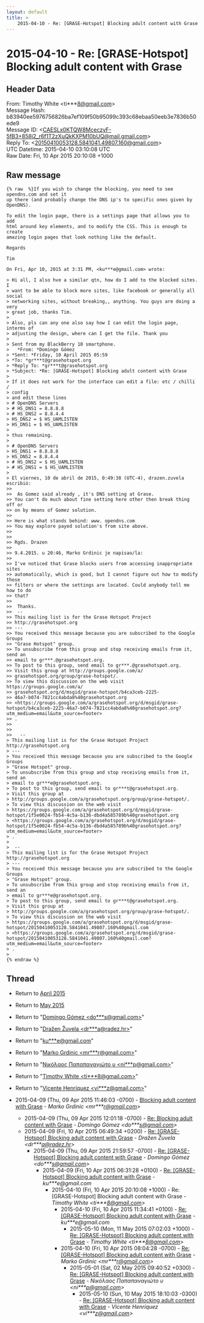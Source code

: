 ```yaml
---
layout: default
title: >
    2015-04-10 - Re: [GRASE-Hotspot] Blocking adult content with Grase
---
```


# 2015-04-10 - Re: [GRASE-Hotspot] Blocking adult content with Grase

## Header Data

From: Timothy White \<ti***8@gmail.com\><br>
Message Hash: b83940ee5976756826ba7ef109f50b95099c393c68ebaa50eeb3e7836b50ede9<br>
Message ID: \<CAESLx0KTQW8MceczyF-5fB3+858j2_r6f1T2zXuQkKXPM10bUQ@mail.gmail.com\><br>
Reply To: \<20150410053128.5841041.49807.160@gmail.com\><br>
UTC Datetime: 2015-04-10 03:10:08 UTC<br>
Raw Date: Fri, 10 Apr 2015 20:10:08 +1000<br>

## Raw message

```
{% raw  %}If you wish to change the blocking, you need to see opendns.com and set it
up there (and probably change the DNS ip's to specific ones given by
OpenDNS).

To edit the login page, there is a settings page that allows you to add
html around key elements, and to modify the CSS. This is enough to create
amazing login pages that look nothing like the default.

Regards

Tim

On Fri, Apr 10, 2015 at 3:31 PM, <ku***e@gmail.com> wrote:

> ‎Hi all, I also hve a similar qtn, how do I add to the blocked sites. I
> want to be able to block more sites, like facebook or generally all social
> networking sites, without breaking,, anything. You guys are doing a very
> great job, thanks Tim.
>
> Also, pls can any one also say how I can edit the login page, interms of
> adjusting the design, where can I get the file. Thank you
>
> Sent from my BlackBerry 10 smartphone.
>   *From: *Domingo Gómez
> *Sent: *Friday, 10 April 2015 05:59
> *To: *gr***t@grasehotspot.org
> *Reply To: *gr***t@grasehotspot.org
> *Subject: *Re: [GRASE-Hotspot] Blocking adult content with Grase
>
> If it does not work for the interface can edit a file: etc / chilli /
> config
> and edit these lines
> # OpenDNS Servers
> # HS_DNS1 = 8.8.8.8
> # HS_DNS2 = 8.8.4.4
> HS_DNS2 = $ HS_UAMLISTEN
> HS_DNS1 = $ HS_UAMLISTEN
>
> thus remaining.
>
> # OpenDNS Servers
> HS_DNS1 = 8.8.8.8
> HS_DNS2 = 8.8.4.4
> # HS_DNS2 = $ HS_UAMLISTEN
> # HS_DNS1 = $ HS_UAMLISTEN
>
> El viernes, 10 de abril de 2015, 0:49:38 (UTC-4), drazen.zuvela escribió:
>>
>>  As Gomez said already , it's DNS setting at Grase.
>> You can't do much about fine setting here other then break thing off or
>> on by means of Gomez solution.
>>
>> Here is what stands behind: www. opendns.com
>> You may explore payed solution's from site above.
>>
>>
>> Rgds. Drazen
>>
>> 9.4.2015. u 20:46, Marko Grdinic je napisao/la:
>>
>> I've noticed that Grase blocks users from accessing inappropriate sites
>> automatically, which is good, but I cannot figure out how to modify those
>> filters or where the settings are located. Could anybody tell me how to do
>> that?
>>
>>  Thanks.
>>  --
>> This mailing list is for the Grase Hotspot Project
>> http://grasehotspot.org
>> ---
>> You received this message because you are subscribed to the Google Groups
>> "Grase Hotspot" group.
>> To unsubscribe from this group and stop receiving emails from it, send an
>> email to gr***.@grasehotspot.org.
>> To post to this group, send email to gr***.@grasehotspot.org.
>> Visit this group at http://groups.google.com/a/
>> grasehotspot.org/group/grase-hotspot/.
>> To view this discussion on the web visit https://groups.google.com/a/
>> grasehotspot.org/d/msgid/grase-hotspot/b4ca3ceb-2225-
>> 46a7-b074-7821cc4abda8%40grasehotspot.org
>> <https://groups.google.com/a/grasehotspot.org/d/msgid/grase-hotspot/b4ca3ceb-2225-46a7-b074-7821cc4abda8%40grasehotspot.org?utm_medium=email&utm_source=footer>
>> .
>>
>>
>>   --
> This mailing list is for the Grase Hotspot Project http://grasehotspot.org
> ---
> You received this message because you are subscribed to the Google Groups
> "Grase Hotspot" group.
> To unsubscribe from this group and stop receiving emails from it, send an
> email to gr***e@grasehotspot.org.
> To post to this group, send email to gr***t@grasehotspot.org.
> Visit this group at
> http://groups.google.com/a/grasehotspot.org/group/grase-hotspot/.
> To view this discussion on the web visit
> https://groups.google.com/a/grasehotspot.org/d/msgid/grase-hotspot/1f5e0024-fb54-4c5a-b136-dbd4a585789b%40grasehotspot.org
> <https://groups.google.com/a/grasehotspot.org/d/msgid/grase-hotspot/1f5e0024-fb54-4c5a-b136-dbd4a585789b%40grasehotspot.org?utm_medium=email&utm_source=footer>
> .
>
>  --
> This mailing list is for the Grase Hotspot Project http://grasehotspot.org
> ---
> You received this message because you are subscribed to the Google Groups
> "Grase Hotspot" group.
> To unsubscribe from this group and stop receiving emails from it, send an
> email to gr***e@grasehotspot.org.
> To post to this group, send email to gr***t@grasehotspot.org.
> Visit this group at
> http://groups.google.com/a/grasehotspot.org/group/grase-hotspot/.
> To view this discussion on the web visit
> https://groups.google.com/a/grasehotspot.org/d/msgid/grase-hotspot/20150410053128.5841041.49807.160%40gmail.com
> <https://groups.google.com/a/grasehotspot.org/d/msgid/grase-hotspot/20150410053128.5841041.49807.160%40gmail.com?utm_medium=email&utm_source=footer>
> .
>
{% endraw %}
```

## Thread

+ Return to [April 2015](/archive/2015/04)
+ Return to [May 2015](/archive/2015/05)

+ Return to "[Domingo Gómez <do***s<span>@</span>gmail.com>](/authors/do___s_at_gmail_com)"
+ Return to "[Dražen Žuvela <dr***a<span>@</span>radez.hr>](/authors/dr___a_at_radez_hr)"
+ Return to "[ku***e<span>@</span>gmail.com](/authors/ku___e_at_gmail_com)"
+ Return to "[Marko Grdinic <mr***r<span>@</span>gmail.com>](/authors/mr___r_at_gmail_com)"
+ Return to "[Νικόλαος Παπαπαναγιώτο υ <ni***p<span>@</span>gmail.com>](/authors/ni___p_at_gmail_com)"
+ Return to "[Timothy White <ti***8<span>@</span>gmail.com>](/authors/ti___8_at_gmail_com)"
+ Return to "[Vicente Henríquez <vi***z<span>@</span>gmail.com>](/authors/vi___z_at_gmail_com)"

+ 2015-04-09 (Thu, 09 Apr 2015 11:46:03 -0700) - [Blocking adult content with Grase](/archive/2015/04/4dfcfe22b5983a0e5d70928d4b16c3f79150e7de738d83525143c34bd219544d) - _Marko Grdinic \<mr***r@gmail.com\>_
  + 2015-04-09 (Thu, 09 Apr 2015 12:01:18 -0700) - [Re: Blocking adult content with Grase](/archive/2015/04/e2f0de75943adf9a3c66285d82c6b4fd87eb967fd2a4088dca967d4227d7e89f) - _Domingo Gómez \<do***s@gmail.com\>_
  + 2015-04-09 (Fri, 10 Apr 2015 06:49:34 +0200) - [Re: [GRASE-Hotspot] Blocking adult content with Grase](/archive/2015/04/5aa564886ac5c9a17addab4fbf40c1487d7bfae26c0b7cba468b13c7622fe8c6) - _Dražen Žuvela \<dr***a@radez.hr\>_
    + 2015-04-09 (Thu, 09 Apr 2015 21:59:57 -0700) - [Re: [GRASE-Hotspot] Blocking adult content with Grase](/archive/2015/04/4df15697b93091aa0fc01d0d40468d275cfa6e74036760b29dba9c265178016c) - _Domingo Gómez \<do***s@gmail.com\>_
      + 2015-04-09 (Fri, 10 Apr 2015 06:31:28 +0100) - [Re: [GRASE-Hotspot] Blocking adult content with Grase](/archive/2015/04/3aae7311a8a317511d7038c00b92c31d87566ca91a55f1f07e1c84bc9f5e67aa) - _ku***e@gmail.com_
        + 2015-04-10 (Fri, 10 Apr 2015 20:10:08 +1000) - Re: [GRASE-Hotspot] Blocking adult content with Grase - _Timothy White \<ti***8@gmail.com\>_
          + 2015-04-10 (Fri, 10 Apr 2015 11:34:41 +0100) - [Re: [GRASE-Hotspot] Blocking adult content with Grase](/archive/2015/04/3d7366ee7ff6746540393d32046c974bc6070b90602254aadc0179a6e3c5e393) - _ku***e@gmail.com_
            + 2015-05-10 (Mon, 11 May 2015 07:02:03 +1000) - [Re: [GRASE-Hotspot] Blocking adult content with Grase](/archive/2015/05/4cde5736d870b4fbb3f48e4afd6692cffa4ef78651650dfe9f68798c1b52a4f5) - _Timothy White \<ti***8@gmail.com\>_
          + 2015-04-10 (Fri, 10 Apr 2015 08:04:28 -0700) - [Re: [GRASE-Hotspot] Blocking adult content with Grase](/archive/2015/04/baacc4a0ac5939a61214af04c018e04f513688d0fa77556eb3ca1cca41b9e113) - _Marko Grdinic \<mr***r@gmail.com\>_
            + 2015-05-01 (Sat, 02 May 2015 09:40:52 +0300) - [Re: [GRASE-Hotspot] Blocking adult content with Grase](/archive/2015/05/18c9405efc31951a0dcdd79f242be181f15212b817acc298c6bbf3d43e836452) - _Νικόλαος Παπαπαναγιώτο υ \<ni***p@gmail.com\>_
              + 2015-05-10 (Sun, 10 May 2015 18:10:03 -0300) - [Re: [GRASE-Hotspot] Blocking adult content with Grase](/archive/2015/05/843c9334c5c84629120fc1348c2d51b021374f5235641291ade17513d9766c2b) - _Vicente Henríquez \<vi***z@gmail.com\>_

